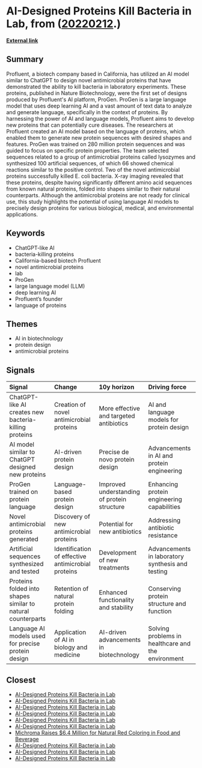 # __AI-Designed Proteins Kill Bacteria in Lab__, from ([20220212](https://kghosh.substack.com/p/20220212).)

__[External link](https://www.freethink.com/health/ai-antibiotic-proteins)__



## Summary

Profluent, a biotech company based in California, has utilized an AI model similar to ChatGPT to design novel antimicrobial proteins that have demonstrated the ability to kill bacteria in laboratory experiments. These proteins, published in Nature Biotechnology, were the first set of designs produced by Profluent's AI platform, ProGen. ProGen is a large language model that uses deep learning AI and a vast amount of text data to analyze and generate language, specifically in the context of proteins. By harnessing the power of AI and language models, Profluent aims to develop new proteins that can potentially cure diseases. The researchers at Profluent created an AI model based on the language of proteins, which enabled them to generate new protein sequences with desired shapes and features. ProGen was trained on 280 million protein sequences and was guided to focus on specific protein properties. The team selected sequences related to a group of antimicrobial proteins called lysozymes and synthesized 100 artificial sequences, of which 66 showed chemical reactions similar to the positive control. Two of the novel antimicrobial proteins successfully killed E. coli bacteria. X-ray imaging revealed that these proteins, despite having significantly different amino acid sequences from known natural proteins, folded into shapes similar to their natural counterparts. Although the antimicrobial proteins are not ready for clinical use, this study highlights the potential of using language AI models to precisely design proteins for various biological, medical, and environmental applications.

## Keywords

* ChatGPT-like AI
* bacteria-killing proteins
* California-based biotech Profluent
* novel antimicrobial proteins
* lab
* ProGen
* large language model (LLM)
* deep learning AI
* Profluent’s founder
* language of proteins

## Themes

* AI in biotechnology
* protein design
* antimicrobial proteins

## Signals

| Signal                                                      | Change                                             | 10y horizon                                 | Driving force                                      |
|:------------------------------------------------------------|:---------------------------------------------------|:--------------------------------------------|:---------------------------------------------------|
| ChatGPT-like AI creates new bacteria-killing proteins       | Creation of novel antimicrobial proteins           | More effective and targeted antibiotics     | AI and language models for protein design          |
| AI model similar to ChatGPT designed new proteins           | AI-driven protein design                           | Precise de novo protein design              | Advancements in AI and protein engineering         |
| ProGen trained on protein language                          | Language-based protein design                      | Improved understanding of protein structure | Enhancing protein engineering capabilities         |
| Novel antimicrobial proteins generated                      | Discovery of new antimicrobial proteins            | Potential for new antibiotics               | Addressing antibiotic resistance                   |
| Artificial sequences synthesized and tested                 | Identification of effective antimicrobial proteins | Development of new treatments               | Advancements in laboratory synthesis and testing   |
| Proteins folded into shapes similar to natural counterparts | Retention of natural protein folding               | Enhanced functionality and stability        | Conserving protein structure and function          |
| Language AI models used for precise protein design          | Application of AI in biology and medicine          | AI-driven advancements in biotechnology     | Solving problems in healthcare and the environment |

## Closest

* [AI-Designed Proteins Kill Bacteria in Lab](851488841bb139d3ed24048269cd0b9b)
* [AI-Designed Proteins Kill Bacteria in Lab](851488841bb139d3ed24048269cd0b9b)
* [AI-Designed Proteins Kill Bacteria in Lab](851488841bb139d3ed24048269cd0b9b)
* [AI-Designed Proteins Kill Bacteria in Lab](851488841bb139d3ed24048269cd0b9b)
* [AI-Designed Proteins Kill Bacteria in Lab](851488841bb139d3ed24048269cd0b9b)
* [AI-Designed Proteins Kill Bacteria in Lab](851488841bb139d3ed24048269cd0b9b)
* [Michroma Raises $6.4 Million for Natural Red Coloring in Food and Beverage](d812f238b024d5a104cbb7c001ed400b)
* [AI-Designed Proteins Kill Bacteria in Lab](851488841bb139d3ed24048269cd0b9b)
* [AI-Designed Proteins Kill Bacteria in Lab](851488841bb139d3ed24048269cd0b9b)
* [AI-Designed Proteins Kill Bacteria in Lab](851488841bb139d3ed24048269cd0b9b)